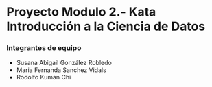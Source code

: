 # Proyecto Modulo 2.- Kata Introducción a la Ciencia de Datos

### Integrantes de equipo
* Susana Abigail González Robledo
* Maria Fernanda Sanchez Vidals
* Rodolfo Kuman Chi
